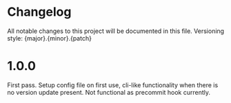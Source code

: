 # Changelog
All notable changes to this project will be documented in this file.
Versioning style: {major}.{minor}.{patch}

# 1.0.0
First pass. Setup config file on first use, cli-like functionality when there is no version update present. Not functional as precommit hook currently.